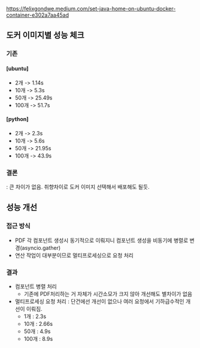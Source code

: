 https://felixgondwe.medium.com/set-java-home-on-ubuntu-docker-container-e302a7aa45ad



## 도커 이미지별 성능 체크

### 기존
#### [ubuntu]
- 2개 -> 1.14s
- 10개 -> 5.3s
- 50개 -> 25.49s
- 100개 -> 51.7s

#### [python]
- 2개 -> 2.3s
- 10개 -> 5.6s
- 50개 -> 21.95s
- 100개 -> 43.9s

### 결론
: 큰 차이가 없음. 취향차이로 도커 이미지 선택해서 배포해도 될듯.

## 성능 개선

###  접근 방식 
- PDF 각 컴포넌트 생성시 동기적으로 이뤄지니 컴포넌트 생성을 비동기에 병렬로 변경(asyncio.gather)
- 연산 작업이 대부분이므로 멀티프로세싱으로 요청 처리

### 결과
- 컴포넌트 병렬 처리
  - 기존에 PDF처리하는 거 자체가 시간소모가 크지 않아 개선해도 별차이가 없음
- 멀티프로세싱 요청 처리
  : 단건에선 개선이 없으나 여러 요청에서 기하급수적인 개선이 이뤄짐.
  - 1개 : 2.3s
  - 10개 : 2.66s
  - 50개 : 4.9s
  - 100개 : 8.9s


